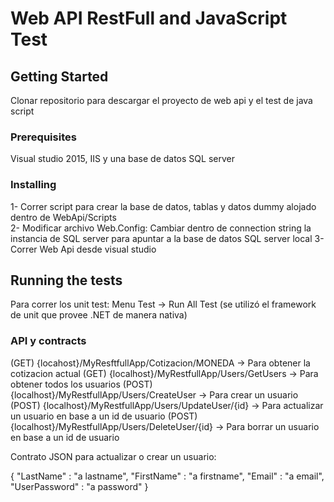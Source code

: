 # Web API RestFull and JavaScript Test

## Getting Started

Clonar repositorio para descargar el proyecto de web api y el test de java script

### Prerequisites

Visual studio 2015, IIS y una base de datos SQL server

### Installing

1- Correr script para crear la base de datos, tablas y datos dummy alojado dentro de WebApi/Scripts <br/>
2- Modificar archivo Web.Config: Cambiar dentro de connection string la instancia de SQL server para apuntar a la base de datos SQL server local 
3- Correr Web Api desde visual studio

## Running the tests

Para correr los unit test: Menu Test -> Run All Test (se utilizó el framework de unit que provee .NET de manera nativa)

### API y contracts

(GET) {locahost}/MyResftfullApp/Cotizacion/MONEDA -> Para obtener la cotizacion actual
(GET) {localhost}/MyRestfullApp/Users/GetUsers -> Para obtener todos los usuarios
(POST) {localhost}/MyRestfullApp/Users/CreateUser -> Para crear un usuario
(POST) {localhost}/MyRestfullApp/Users/UpdateUser/{id} -> Para actualizar un usuario en base a un id de usuario
(POST) {localhost}/MyRestfullApp/Users/DeleteUser/{id} -> Para borrar un usuario en base a un id de usuario

Contrato JSON para actualizar o crear un usuario:

{
  "LastName" : "a lastname",
  "FirstName" : "a firstname",
  "Email" : "a email",
  "UserPassword" : "a password"
}

```



